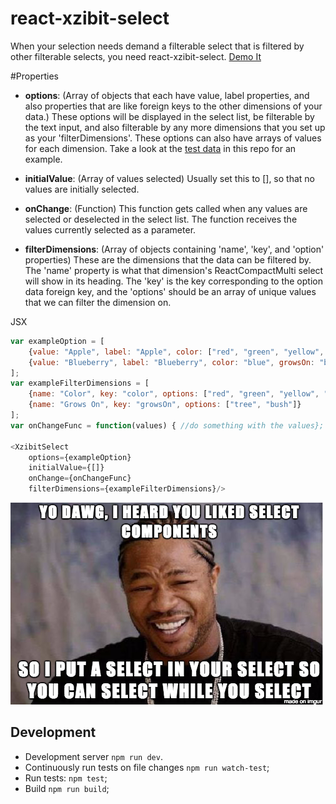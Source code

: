 # react-xzibit-select

When your selection needs demand a filterable select that is filtered by other filterable selects, you need react-xzibit-select. [Demo It](http://BI.github.io/react-xzibit-select)

#Properties
* **options**: (Array of objects that each have value, label properties, and also properties that are like foreign keys to the other dimensions of your data.) These options will be displayed in the select list, be filterable by the text input, and also filterable by any more dimensions that you set up as your 'filterDimensions'. These options can also have arrays of values for each dimension. Take a look at the [test data](https://github.com/BI/react-xzibit-select/blob/master/lib/test-data.js) in this repo for an example.

* **initialValue**: (Array of values selected) Usually set this to [], so that no values are initially selected.
* **onChange**: (Function) This function gets called when any values are selected or deselected in the select list. The function receives the values currently selected as a parameter.
* **filterDimensions**: (Array of objects containing 'name', 'key', and 'option' properties) These are the dimensions that the data can be filtered by. The 'name' property is what that dimension's ReactCompactMulti select will show in its heading. The 'key' is the key corresponding to the option data foreign key, and the 'options' should be an array of unique values that we can filter the dimension on.

JSX
```js
var exampleOption = [
	{value: "Apple", label: "Apple", color: ["red", "green", "yellow", growsOn: "tree"]},
	{value: "Blueberry", label: "Blueberry", color: "blue", growsOn: "bush"}
];
var exampleFilterDimensions = [
	{name: "Color", key: "color", options: ["red", "green", "yellow", "blue"]}, 
	{name: "Grows On", key: "growsOn", options: ["tree", "bush"]}
];
var onChangeFunc = function(values) { //do something with the values};

<XzibitSelect 
	options={exampleOption} 
	initialValue={[]} 
	onChange={onChangeFunc} 
	filterDimensions={exampleFilterDimensions}/>
```
![](xzibit-select.png)

## Development

* Development server `npm run dev`.
* Continuously run tests on file changes `npm run watch-test`;
* Run tests: `npm test`;
* Build `npm run build`;
